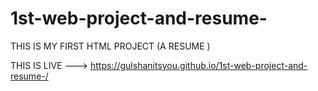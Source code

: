 # 1st-web-project-and-resume-
THIS IS MY FIRST HTML PROJECT (A RESUME )

THIS IS LIVE --->  https://gulshanitsyou.github.io/1st-web-project-and-resume-/
